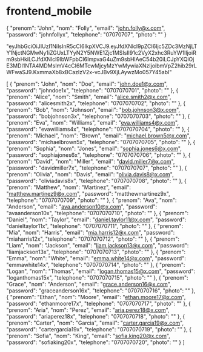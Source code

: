 # frontend_mobile


{
  "prenom": "John",
  "nom": "Folly",
  "email": "john.folly@x.com",
  "password": "johnfollyx",
  "telephone": "07070707",
  "photo": ""
}


"eyJhbGciOiJIUzI1NiIsInR5cCI6IkpXVCJ9.eyJfdXNlcl9pZCI6Ijc5ZDc3MzNjLTY1NjctNGMwNy1iZGUxLTYyN2Y5NWE1Zjc1MSIsIl91c2VyX2xhc3RuYW1lIjoiRm9sbHkiLCJfdXNlcl9lbWFpbCI6ImpvaG4uZm9sbHlAeC54b20iLCJpYXQiOjE3MDI1NTA4MDMsImV4cCI6MTcwMjcyMzYwMywiaXNzIjoibmVpZ2hib29rLWFwaSJ9.KxmmaXb8xBCazlzV2x-vcJBv9XjLAywzMo057Y45abI"


[
  {
    "prenom": "John",
    "nom": "Doe",
    "email": "john.doe1@x.com",
    "password": "johndoe1x",
    "telephone": "0707070701",
    "photo": ""
  },
  {
    "prenom": "Alice",
    "nom": "Smith",
    "email": "alice.smith2@x.com",
    "password": "alicesmith2x",
    "telephone": "0707070702",
    "photo": ""
  },
  {
    "prenom": "Bob",
    "nom": "Johnson",
    "email": "bob.johnson3@x.com",
    "password": "bobjohnson3x",
    "telephone": "0707070703",
    "photo": ""
  },
  {
    "prenom": "Eva",
    "nom": "Williams",
    "email": "eva.williams4@x.com",
    "password": "evawilliams4x",
    "telephone": "0707070704",
    "photo": ""
  },
  {
    "prenom": "Michael",
    "nom": "Brown",
    "email": "michael.brown5@x.com",
    "password": "michaelbrown5x",
    "telephone": "0707070705",
    "photo": ""
  },
  {
    "prenom": "Sophia",
    "nom": "Jones",
    "email": "sophia.jones6@x.com",
    "password": "sophiajones6x",
    "telephone": "0707070706",
    "photo": ""
  },
  {
    "prenom": "David",
    "nom": "Miller",
    "email": "david.miller7@x.com",
    "password": "davidmiller7x",
    "telephone": "0707070707",
    "photo": ""
  },
  {
    "prenom": "Olivia",
    "nom": "Davis",
    "email": "olivia.davis8@x.com",
    "password": "oliviadavis8x",
    "telephone": "0707070708",
    "photo": ""
  },
  {
    "prenom": "Matthew",
    "nom": "Martinez",
    "email": "matthew.martinez9@x.com",
    "password": "matthewmartinez9x",
    "telephone": "0707070709",
    "photo": ""
  },
  {
    "prenom": "Ava",
    "nom": "Anderson",
    "email": "ava.anderson10@x.com",
    "password": "avaanderson10x",
    "telephone": "0707070710",
    "photo": ""
  },
  {
    "prenom": "Daniel",
    "nom": "Taylor",
    "email": "daniel.taylor11@x.com",
    "password": "danieltaylor11x",
    "telephone": "0707070711",
    "photo": ""
  },
  {
    "prenom": "Mia",
    "nom": "Harris",
    "email": "mia.harris12@x.com",
    "password": "miaharris12x",
    "telephone": "0707070712",
    "photo": ""
  },
  {
    "prenom": "Liam",
    "nom": "Jackson",
    "email": "liam.jackson13@x.com",
    "password": "liamjackson13x",
    "telephone": "0707070713",
    "photo": ""
  },
  {
    "prenom": "Emma",
    "nom": "White",
    "email": "emma.white14@x.com",
    "password": "emmawhite14x",
    "telephone": "0707070714",
    "photo": ""
  },
  {
    "prenom": "Logan",
    "nom": "Thomas",
    "email": "logan.thomas15@x.com",
    "password": "loganthomas15x",
    "telephone": "0707070715",
    "photo": ""
  },
  {
    "prenom": "Grace",
    "nom": "Anderson",
    "email": "grace.anderson16@x.com",
    "password": "graceanderson16x",
    "telephone": "0707070716",
    "photo": ""
  },
  {
    "prenom": "Ethan",
    "nom": "Moore",
    "email": "ethan.moore17@x.com",
    "password": "ethanmoore17x",
    "telephone": "0707070717",
    "photo": ""
  },
  {
    "prenom": "Aria",
    "nom": "Perez",
    "email": "aria.perez18@x.com",
    "password": "ariaperez18x",
    "telephone": "0707070718",
    "photo": ""
  },
  {
    "prenom": "Carter",
    "nom": "Garcia",
    "email": "carter.garcia19@x.com",
    "password": "cartergarcia19x",
    "telephone": "0707070719",
    "photo": ""
  },
  {
    "prenom": "Sofia",
    "nom": "King",
    "email": "sofia.king20@x.com",
    "password": "sofiaking20x",
    "telephone": "0707070720",
    "photo": ""
  }
]
